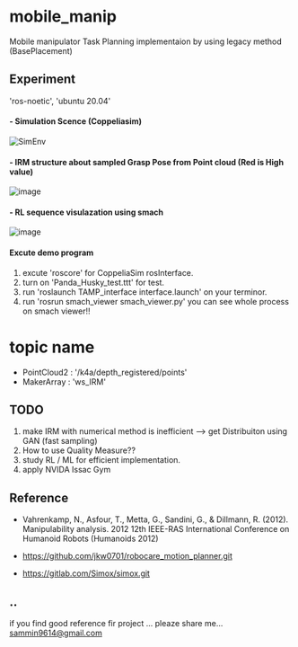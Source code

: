 # mobile_manip

 Mobile manipulator Task Planning implementaion  by using legacy method (BasePlacement)

## Experiment 
'ros-noetic', 'ubuntu 20.04'

#### - Simulation Scence (Coppeliasim)
![SimEnv](https://user-images.githubusercontent.com/49723556/151513552-4a18bd52-326e-4349-b107-844899f97b59.png)

#### - IRM structure about sampled Grasp Pose from Point cloud (Red is High value)
![image](https://user-images.githubusercontent.com/49723556/151492932-8656a287-cd8e-49da-adbd-e60db22570e8.png)

#### - RL sequence visulazation using smach
![image](https://user-images.githubusercontent.com/49723556/152644945-2308bda1-6664-4fd2-9692-59a77cfc3e94.png)


#### Excute demo program

1. excute 'roscore' for CoppeliaSim rosInterface.
2. turn on 'Panda_Husky_test.ttt' for test. 
3. run 'roslaunch  TAMP_interface interface.launch' on your terminor.
4. run 'rosrun  smach_viewer smach_viewer.py' you can see whole process on smach viewer!! 

# topic name

 * PointCloud2 : '/k4a/depth_registered/points'  
 * MakerArray : 'ws_IRM' 

## TODO

1. make IRM with numerical method is inefficient --> get Distribuiton using GAN (fast sampling)
2. How to use Quality Measure?? 
3. study RL / ML for efficient implementation.
4. apply NVIDA Issac Gym

## Reference
- Vahrenkamp, N., Asfour, T., Metta, G., Sandini, G., & Dillmann, R. (2012). Manipulability analysis. 2012 12th IEEE-RAS International Conference on Humanoid Robots (Humanoids 2012)

- https://github.com/jkw0701/robocare_motion_planner.git
- https://gitlab.com/Simox/simox.git

## ..
if you find good reference fir project ... pleaze share me... sammin9614@gmail.com

